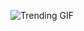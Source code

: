 
<!-- GIF_SECTION -->
![Trending GIF](https://media0.giphy.com/media/v1.Y2lkPThiYjIxNzcyMjM2cnNvdnh6Nmx2b29nd3ByaWcwbXhxaDVsbHFvcGpzdmw4bzR2byZlcD12MV9naWZzX3NlYXJjaCZjdD1n/93UOscPyDH8cdRfSaT/giphy.gif)
<!-- END_GIF_SECTION -->
